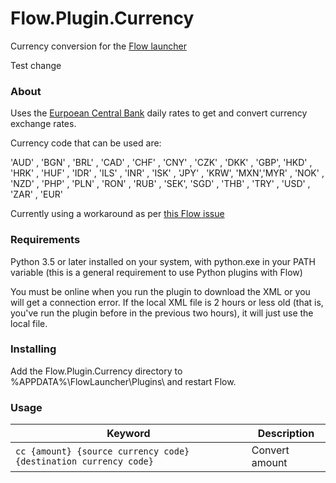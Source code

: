 # Flow.Plugin.Currency

Currency conversion for the [Flow launcher](https://github.com/Flow-Launcher/Flow.Launcher)

Test change

### About

Uses the [Eurpoean Central Bank](https://www.ecb.europa.eu/stats/policy_and_exchange_rates/euro_reference_exchange_rates/html/index.en.html) daily rates to get and convert currency exchange rates.

Currency code that can be used are:

'AUD' , 'BGN' , 'BRL' , 'CAD' , 'CHF' , 'CNY' , 'CZK' , 'DKK' , 'GBP', 'HKD' , 'HRK' , 'HUF' , 'IDR' , 'ILS' , 'INR' , 'ISK' , 'JPY' , 'KRW', 'MXN','MYR' , 'NOK' , 'NZD' , 'PHP' , 'PLN' , 'RON' , 'RUB' , 'SEK', 'SGD' , 'THB' , 'TRY' , 'USD' , 'ZAR' , 'EUR'

Currently using a workaround as per [this Flow issue](https://github.com/Flow-Launcher/Flow.Launcher/issues/155)

### Requirements

Python 3.5 or later installed on your system, with python.exe in your PATH variable (this is a general requirement to use Python plugins with Flow)

You must be online when you run the plugin to download the XML or you will get a connection error. If the local XML file is 2 hours or less old (that is, you've run the plugin before in the previous two hours), it will just use the local file.

### Installing

Add the Flow.Plugin.Currency directory to %APPDATA%\FlowLauncher\Plugins\ and restart Flow.

### Usage

| Keyword                                                          | Description    |
| ---------------------------------------------------------------- | -------------- |
| `cc {amount} {source currency code} {destination currency code}` | Convert amount |
